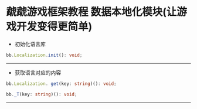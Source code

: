 # 虣虣游戏框架教程 数据本地化模块(让游戏开发变得更简单)

- 初始化语言库

```typescript
bb.Localization.init(): void;
```
---

- 获取语言对应的内容

```typescript
bb.Localization. get(key: string)(): void;

bb._T(key: string)(): void;
```
---
